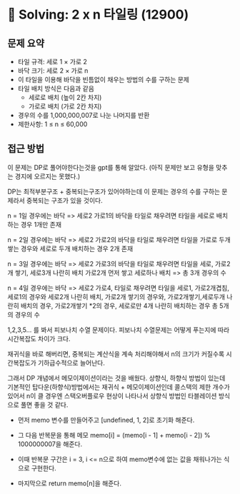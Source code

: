 # 📝 Solving: 2 x n 타일링 (12900)

## 문제 요약

- 타일 규격: 세로 1 × 가로 2
- 바닥 크기: 세로 2 × 가로 n
- 이 타일을 이용해 바닥을 빈틈없이 채우는 방법의 수를 구하는 문제
- 타일 배치 방식은 다음과 같음
  - 세로로 배치 (높이 2칸 차지)
  - 가로로 배치 (가로 2칸 차지)
- 경우의 수를 1,000,000,007로 나눈 나머지를 반환
- 제한사항: 1 ≤ n ≤ 60,000

## 접근 방법

이 문제는 DP로 풀어야한다는것을 gpt를 통해 알았다.
(아직 문제만 보고 유형을 맞추는 경지에 오르지는 못했다.)

DP는 최적부분구조 + 중복되는구조가 있어야하는데 이 문제는 경우의 수를 구하는
문제라서 중복되는 구조가 있을 것이다.

n = 1일 경우에는 바닥 => 세로2 가로1의 바닥을 타일로 채우려면 타일을 세로로 배치하는 경우 1개만 존재

n = 2일 경우에는 바닥 => 세로2 가로2의 바닥을 타일로 채우려면 타일을 가로로 두개 쌓는 경우와 세로로 두개 배치하는 경우 2개 존재

n = 3일 경우에는 바닥 => 세로2 가로3의 바닥을 타일로 채우려면 타일을 세로, 가로2개 쌓기, 세로3개 나란히 배치 가로2개 먼저 쌓고 세로하나 배치 => 총 3개 경우의 수

n = 4일 경우에는 바닥 => 세로2 가로4, 타일로 채우려면 타일을 세로1, 가로2개겹침, 세로1의 경우와 세로2개 나란히 배치, 가로2개 쌓기의 경우와, 가로2개쌓기,세로두개 나란히 배치의 경우, 가로2개쌓기 \*2의 경우, 세로로만 4개 나란히 배치하는 경우 총 5개의 경우의 수

1,2,3,5... 를 봐서 피보나치 수열 문제이다. 피보나치 수열문제는 어떻게 푸는지에 따라 시간복잡도 차이가 크다.

재귀식을 바로 해버리면, 중복되는 계산식을 계속 처리해야해서 n의 크기가 커질수록 시간복잡도가 기하급수적으로 늘어난다.

그래서 DP 개념에서 메모이제이션이라는 것을 배웠다. 상향식, 하향식 방법이 있는데 기본적인 탑다운(하향식)방법에서는 재귀식 + 메모이제이션인데 콜스택의 제한 개수가 있어서 n이 클 경우엔 스택오버플로우 현상이 나타나서 상향식 방법인 타블레이션 방식으로 풀면 좋을 것 같다.

- 먼저 memo 변수를 만들어주고 [undefined, 1, 2]로 초기화 해준다.
- 그 다음 반복문을 통해 메모 memo[i] = (memo[i - 1] + memo[i - 2]) % 1000000007을 해준다.
- 이때 반복문 구간은 i = 3, i <= n으로 하여 memo변수에 없는 값을 채워나가는 식으로 구현한다.

- 마지막으로 return memo[n]을 해준다.
